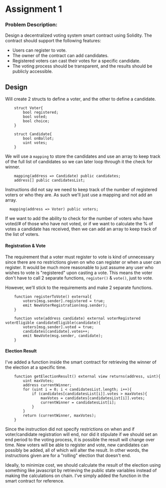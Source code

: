 # Assignment 1
### Problem Description:
Design a decentralized voting system smart contract using Solidity. The contract should support the
following features:
* Users can register to vote.
* The owner of the contract can add candidates.
* Registered voters can cast their votes for a specific candidate.
* The voting process should be transparent, and the results should be publicly accessible.

## Design
Will create 2 structs to define a voter, and the other to define a candidate.
```
    struct Voter{
        bool registered;
        bool voted;
        bool choice;
    }
```
```
    struct Candidate{
        bool onBallot;
        uint votes;
    }
```
We will use a `mapping` to store the candidates and use an array to keep track of the full list of candidates so we can later loop through it the check for winner.
```
    mapping(address => Candidate) public candidates;
    address[] public candidatesList;
```
Instructions did not say we need to keep track of the number of registered voters or who they are. As such we'll just use a mapping and not add an array.
```
  mapping(address => Voter) public voters;
```
If we want to add the ability to check for the number of voters who have voted/# of those who have not voted, or if we want to calculate the % of votes a candidate has received, then we can add an array to keep track of the list of voters.

#### Registration & Vote
The requirement that a voter must register to vote is kind of unnecessary since there are no restrictions given on who can register or when a user can register.
It would be much more reasonable to just assume any user who wishes to vote is "registered" upon casting a vote. This means the voter don't have to call 2 separate functions, `register()` & `vote()`, just to vote.

However, we'll stick to the requirements and make 2 separate functions.
```
    function registerToVote() external{
        voters[msg.sender].registered = true;
        emit NewVoterRegistration(msg.sender);
    }
```
```
    function vote(address candidate) external voterRegistered voterEligible candidateEligible(candidate){
        voters[msg.sender].voted = true;
        candidates[candidate].votes++;
        emit NewVote(msg.sender, candidate);
    }
```

#### Election Result
I've added a function inside the smart contract for retrieving the winner of the election at a specific time.
```
    function getElectionResult() external view returns(address, uint){
        uint maxVotes;
        address currentWinner;
        for (uint i = 0; i < candidatesList.length; i++){
            if (candidates[candidatesList[i]].votes > maxVotes){
                maxVotes = candidates[candidatesList[i]].votes;
                currentWinner = candidatesList[i];
            }
        }
        return (currentWinner, maxVotes);
    }
```
Since the instruction did not specify restrictions on when and if voter/candidate registration will end, nor did it stipulate if we should set an end period to the voting process, it is possible the result will change over time.
New voters will be able to register and vote, new candidates can possibly be added, all of which will alter the result. In other words, the instructions given are for a "rolling" election that doesn't end.

Ideally, to minimize cost, we should calculate the result of the election using something like javascript by retrieving the public state variables instead of making the calculations on chain.
I've simply added the function in the smart contract for reference.

